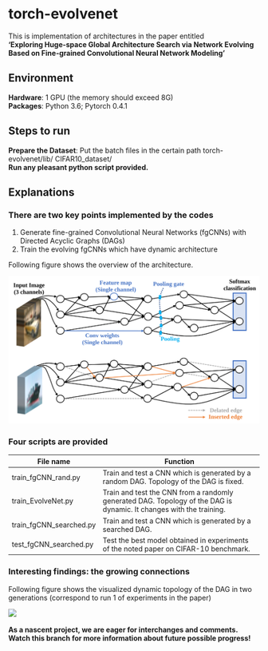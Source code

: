 torch-evolvenet
===========================

This is implementation of architectures in the paper entitled   
**‘Exploring Huge-space Global Architecture Search via Network Evolving Based on Fine-grained Convolutional Neural Network Modeling’**

Environment
------
**Hardware**: 1 GPU (the memory should exceed 8G)  
**Packages**: Python 3.6; Pytorch 0.4.1

Steps to run
------
**Prepare the Dataset**: Put the batch files in the certain path torch-evolvenet/lib/ CIFAR10_dataset/   
**Run any pleasant python script provided.**

Explanations
------

### There are two key points implemented by the codes

1. Generate fine-grained Convolutional Neural Networks (fgCNNs) with Directed Acyclic Graphs (DAGs)
2. Train the evolving fgCNNs which have dynamic architecture

Following figure shows the overview of the architecture.

![](imgs/overview.svg)

### Four scripts are provided

| File name | Function |
| ---------- | ----------- |
| train_fgCNN_rand.py | Train and test a CNN which is generated by a random DAG. Topology of the DAG is fixed. |
| train_EvolveNet.py | Train and test the CNN from a randomly generated DAG. Topology of the DAG is dynamic. It changes with the training. |
| train_fgCNN_searched.py | Train and test a CNN which is generated by a searched DAG. |
| test_fgCNN_searched.py | Test the best model obtained in experiments of the noted paper on CIFAR-10 benchmark. |


### Interesting findings: the growing connections

Following figure shows the visualized dynamic topology of the DAG in two generations (correspond to run 1 of experiments in the paper)

![](imgs/evolving.gif)

**As a nascent project, we are eager for interchanges and comments.**  
**Watch this branch for more information about future possible progress!**